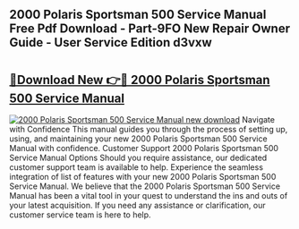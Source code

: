 ## 2000 Polaris Sportsman 500 Service Manual Free Pdf Download - Part-9FO New Repair Owner Guide - User Service Edition d3vxw

# <h2><a href="http://bc3887.oget.top/?id=2000+Polaris+Sportsman+500+Service+Manual">🔗Download New 👉🔴 2000 Polaris Sportsman 500 Service Manual</a></h2>

[![2000 Polaris Sportsman 500 Service Manual new download](https://i.imgur.com/5g1atiW.png)](http://bc3887.oget.top/?id=2000+Polaris+Sportsman+500+Service+Manual)
Navigate with Confidence This manual guides you through the process of setting up, using, and maintaining your new 2000 Polaris Sportsman 500 Service Manual with confidence. Customer Support 2000 Polaris Sportsman 500 Service Manual Options Should you require assistance, our dedicated customer support team is available to help. Experience the seamless integration of list of features with your new 2000 Polaris Sportsman 500 Service Manual. We believe that the 2000 Polaris Sportsman 500 Service Manual has been a vital tool in your quest to understand the ins and outs of your latest acquisition. If you need any assistance or clarification, our customer service team is here to help.
